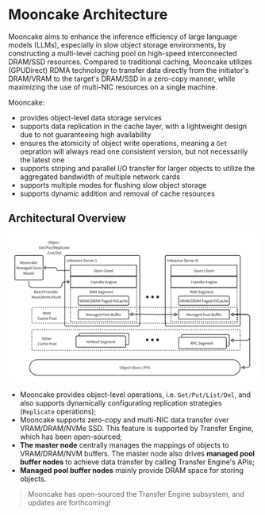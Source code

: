 # Mooncake Architecture

Mooncake aims to enhance the inference efficiency of large language models (LLMs), especially in slow object storage environments, by constructing a multi-level caching pool on high-speed interconnected DRAM/SSD resources. Compared to traditional caching, Mooncake utilizes (GPUDirect) RDMA technology to transfer data directly from the initiator's DRAM/VRAM to the target's DRAM/SSD in a zero-copy manner, while maximizing the use of multi-NIC resources on a single machine.

Mooncake:
- provides object-level data storage services
- supports data replication in the cache layer, with a lightweight design due to not guaranteeing high availability
- ensures the atomicity of object write operations, meaning a `Get` oepration will always read one consistent version, but not necessarily the latest one
- supports striping and parallel I/O transfer for larger objects to utilize the aggregated bandwidth of multiple network cards
- supports multiple modes for flushing slow object storage
- supports dynamic addition and removal of cache resources

## Architectural Overview
![architecture](../../image/mooncake-store.png)
- Mooncake provides object-level operations, i.e. `Get/Put/List/Del`, and also supports dynamically configurating replication strategies (`Replicate` operations);
- Mooncake supports zero-copy and multi-NIC data transfer over VRAM/DRAM/NVMe SSD. This feature is supported by Transfer Engine, which has been open-sourced;
- **The master node** centrally manages the mappings of objects to VRAM/DRAM/NVM buffers. The master node also drives **managed pool buffer nodes** to achieve data transfer by calling Transfer Engine's APIs;
- **Managed pool buffer nodes** mainly provide DRAM space for storing objects.

> Mooncake has open-sourced the Transfer Engine subsystem, and updates are forthcoming!
